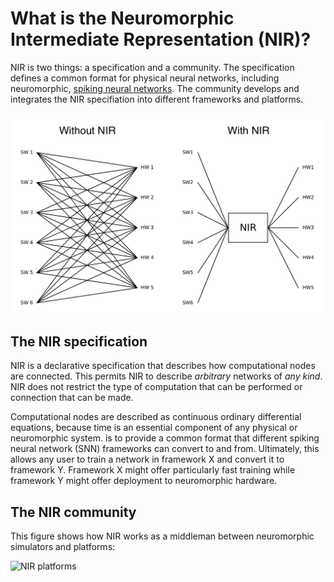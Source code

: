 # What is the Neuromorphic Intermediate Representation (NIR)?

NIR is two things: a specification and a community.
The specification defines a common format for physical neural networks, including neuromorphic, [spiking neural networks](https://en.wikipedia.org/wiki/Spiking_neural_network).
The community develops and integrates the NIR specifiation into different frameworks and platforms.

![NIR principle](nir-schema.png)

## The NIR specification
NIR is a declarative specification that describes how computational nodes are connected. 
This permits NIR to describe *arbitrary* networks of *any kind*.
NIR does not restrict the type of computation that can be performed or connection that can be made.

Computational nodes are described as continuous ordinary differential equations, because time is an essential component of any physical or neuromorphic system.
is to provide a common format that different spiking neural network (SNN) frameworks can convert to and from.
Ultimately, this allows any user to train a network in framework X and convert it to framework Y.
Framework X might offer particularly fast training while framework Y might offer deployment to neuromorphic hardware.

## The NIR community
This figure shows how NIR works as a middleman between neuromorphic simulators and platforms:

![NIR platforms](nir_platforms.png)
